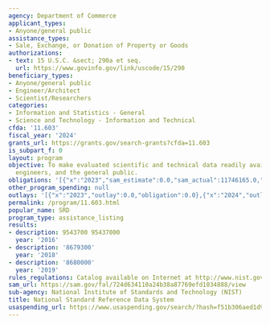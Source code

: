 ```yaml
---
agency: Department of Commerce
applicant_types:
- Anyone/general public
assistance_types:
- Sale, Exchange, or Donation of Property or Goods
authorizations:
- text: 15 U.S.C. &sect; 290a et seq.
  url: https://www.govinfo.gov/link/uscode/15/290
beneficiary_types:
- Anyone/general public
- Engineer/Architect
- Scientist/Researchers
categories:
- Information and Statistics - General
- Science and Technology - Information and Technical
cfda: '11.603'
fiscal_year: '2024'
grants_url: https://grants.gov/search-grants?cfda=11.603
is_subpart_f: 0
layout: program
objective: To make evaluated scientific and technical data readily available to scientists,
  engineers, and the general public.
obligations: '[{"x":"2023","sam_estimate":0.0,"sam_actual":11746165.0,"usa_spending_actual":0.0},{"x":"2024","sam_estimate":0.0,"sam_actual":9963788.0,"usa_spending_actual":0.0},{"x":"2025","sam_estimate":0.0,"sam_actual":10262701.0,"usa_spending_actual":0.0}]'
other_program_spending: null
outlays: '[{"x":"2023","outlay":0.0,"obligation":0.0},{"x":"2024","outlay":0.0,"obligation":0.0},{"x":"2025","outlay":0.0,"obligation":0.0}]'
permalink: /program/11.603.html
popular_name: SRD
program_type: assistance_listing
results:
- description: 9543700 95437000
  year: '2016'
- description: '8679300'
  year: '2018'
- description: '8680000'
  year: '2019'
rules_regulations: Catalog available on Internet at http://www.nist.gov/srd.
sam_url: https://sam.gov/fal/724d634110a24b38a87769efd1034888/view
sub-agency: National Institute of Standards and Technology (NIST)
title: National Standard Reference Data System
usaspending_url: https://www.usaspending.gov/search/?hash=f51b306aed1d96d19ea6fab94689e862
---
```

